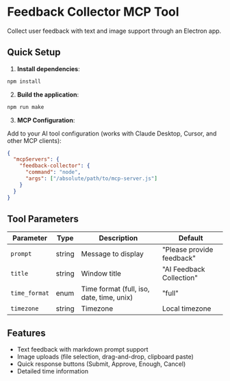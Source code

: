 # Feedback Collector MCP Tool

Collect user feedback with text and image support through an Electron app.

## Quick Setup

1. **Install dependencies**:
```bash
npm install
```

2. **Build the application**:
```bash
npm run make
```

3. **MCP Configuration**:

Add to your AI tool configuration (works with Claude Desktop, Cursor, and other MCP clients):

```json
{
  "mcpServers": {
    "feedback-collector": {
      "command": "node",
      "args": ["/absolute/path/to/mcp-server.js"]
    }
  }
}
```

## Tool Parameters

| Parameter | Type | Description | Default |
|-----------|------|-------------|---------|
| `prompt` | string | Message to display | "Please provide feedback" |
| `title` | string | Window title | "AI Feedback Collection" |
| `time_format` | enum | Time format (full, iso, date, time, unix) | "full" |
| `timezone` | string | Timezone | Local timezone |

## Features

- Text feedback with markdown prompt support
- Image uploads (file selection, drag-and-drop, clipboard paste)
- Quick response buttons (Submit, Approve, Enough, Cancel)
- Detailed time information 